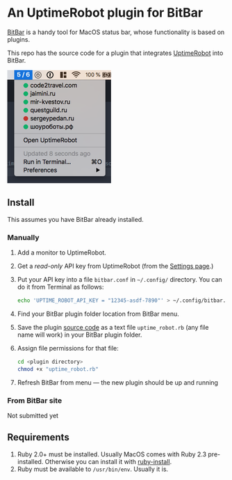 # An UptimeRobot plugin for BitBar

<a href="https://getbitbar.com" target="_blank" rel="noopener noreferrer">BitBar</a> is a handy tool for MacOS status bar, whose functionality is based on plugins.

This repo has the source code for a plugin that integrates <a href="https://uptimerobot.com" target="_blank" rel="noopener noreferrer">UptimeRobot</a> into BitBar.

![Plugin screenshot](https://raw.githubusercontent.com/sergeypedan/bitbar-uptime-robot-dashboard/master/screenshot.png)


## Install

This assumes you have BitBar already installed.

### Manually

1. Add a monitor to UptimeRobot.
1. Get a *read-only* API key from UptimeRobot (from the <a href="https://uptimerobot.com/dashboard.php#mySettings" target="_blank" rel="noopener noreferrer">Settings page</a>.)
1. Put your API key into a file `bitbar.conf` in `~/.config/` directory. You can do it from Terminal as follows:

	```sh
	echo 'UPTIME_ROBOT_API_KEY = "12345-asdf-7890"' > ~/.config/bitbar.conf
	```

1. Find your BitBar plugin folder location from BitBar menu.
1. Save the plugin <a href="https://raw.githubusercontent.com/sergeypedan/bitbar-uptime-robot-dashboard/master/uptime_robot.rb" target="_blank" rel="noopener noreferrer">source code</a> as a text file `uptime_robot.rb` (any file name will work) in your BitBar plugin folder.
1. Assign file permissions for that file:

	```sh
	cd <plugin directory>
	chmod +x "uptime_robot.rb"
	```

1. Refresh BitBar from menu — the new plugin should be up and running

### From BitBar site

Not submitted yet


## Requirements

1. Ruby 2.0+ must be installed. Usually MacOS comes with Ruby 2.3 pre-installed. Otherwise you can install it with <a href="https://github.com/postmodern/ruby-install" target="_blank" rel="noopener noreferrer">ruby-install</a>.
1. Ruby must be available to `/usr/bin/env`. Usually it is.
